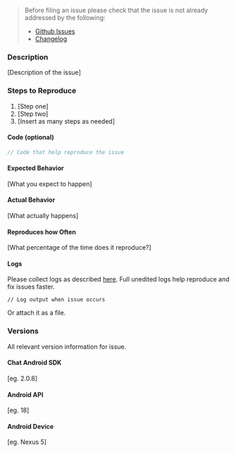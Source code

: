 <!-- Check the following before filing an issue -->
> Before filing an issue please check that the issue is not already addressed by the following:
>  * [Github Issues](https://github.com/twilio/twilio-chat-demo-android/issues)
>  * [Changelog](https://www.twilio.com/docs/api/chat/changelogs/android)

### Description

[Description of the issue]

### Steps to Reproduce

1. [Step one]
2. [Step two]
3. [Insert as many steps as needed]

#### Code (optional)

```java
// Code that help reproduce the issue
```

#### Expected Behavior

[What you expect to happen]

#### Actual Behavior

[What actually happens]

#### Reproduces how Often

[What percentage of the time does it reproduce?]

#### Logs

Please collect logs as described [here](https://github.com/twilio/twilio-chat-demo-android/blob/master/REPORT_BUGS.md). Full unedited logs help reproduce and fix issues faster.

```
// Log output when issue occurs
```

Or attach it as a file.

### Versions

All relevant version information for issue.

#### Chat Android SDK

[eg. 2.0.8]

#### Android API

[eg. 18]

#### Android Device

[eg. Nexus 5]
